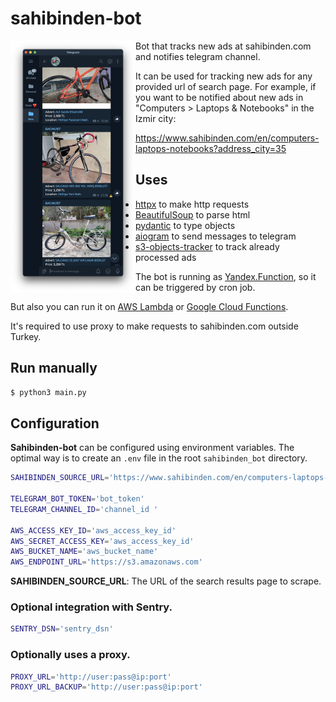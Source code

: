 # sahibinden-bot

<img align="left" width="200" src="https://github.com/ErhoSen/sahibinden-bot/raw/master/img/demo.png">

Bot that tracks new ads at sahibinden.com and notifies telegram channel.

It can be used for tracking new ads for any provided url of search page.
For example, if you want to be notified about new ads in "Computers > Laptops & Notebooks" in the Izmir city:

https://www.sahibinden.com/en/computers-laptops-notebooks?address_city=35

## Uses
* [httpx](https://www.python-httpx.org/) to make http requests
* [BeautifulSoup](https://www.crummy.com/software/BeautifulSoup/) to parse html
* [pydantic](https://pydantic-docs.helpmanual.io/) to type objects
* [aiogram](https://docs.aiogram.dev/en/latest/) to send messages to telegram
* [s3-objects-tracker](https://github.com/ErhoSen/s3-objects-tracker) to track already processed ads

The bot is running as [Yandex.Function](https://cloud.yandex.ru/docs/functions/), so it can be triggered by cron job.

But also you can run it on [AWS Lambda](https://aws.amazon.com/lambda/) or [Google Cloud Functions](https://cloud.google.com/functions/).

It's required to use proxy to make requests to sahibinden.com outside Turkey.

## Run manually

```bash
$ python3 main.py
```

## Configuration

**Sahibinden-bot** can be configured using environment variables.
The optimal way is to create an `.env` file in the root `sahibinden_bot` directory.

```bash
SAHIBINDEN_SOURCE_URL='https://www.sahibinden.com/en/computers-laptops-notebooks?address_city=35'

TELEGRAM_BOT_TOKEN='bot_token'
TELEGRAM_CHANNEL_ID='channel_id '

AWS_ACCESS_KEY_ID='aws_access_key_id'
AWS_SECRET_ACCESS_KEY='aws_access_key_id'
AWS_BUCKET_NAME='aws_bucket_name'
AWS_ENDPOINT_URL='https://s3.amazonaws.com'
```

**SAHIBINDEN_SOURCE_URL**: The URL of the search results page to scrape.

### Optional integration with Sentry.

```bash
SENTRY_DSN='sentry_dsn'
```

### Optionally uses a proxy.

```bash
PROXY_URL='http://user:pass@ip:port'
PROXY_URL_BACKUP='http://user:pass@ip:port'
```
